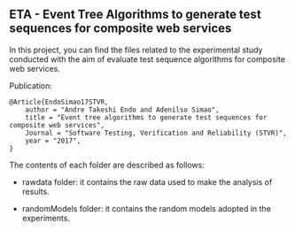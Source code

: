 ## ETA - Event Tree Algorithms to generate test sequences for composite web services

In this project, you can find the files related to the experimental study conducted with the aim of evaluate test sequence algorithms for composite web services.

Publication:
```
@Article{EndoSimao17STVR,
    author = "Andre Takeshi Endo and Adenilso Simao",
    title = "Event tree algorithms to generate test sequences for composite web services",
    Journal = "Software Testing, Verification and Reliability (STVR)",
    year = "2017", 
} 
```

The contents of each folder are described as follows:

- rawdata folder: it contains the raw data used to make the analysis of results.

- randomModels folder: it contains the random models adopted in the experiments.
